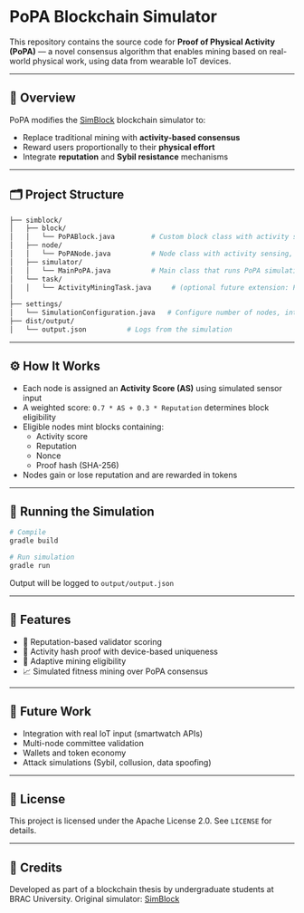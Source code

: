 # PoPA Blockchain Simulator

This repository contains the source code for **Proof of Physical Activity (PoPA)** — a novel consensus algorithm that enables mining based on real-world physical work, using data from wearable IoT devices.

---

## 📌 Overview

PoPA modifies the [SimBlock](https://github.com/dsg-titech/simblock) blockchain simulator to:
- Replace traditional mining with **activity-based consensus**
- Reward users proportionally to their **physical effort**
- Integrate **reputation** and **Sybil resistance** mechanisms

---

## 🗂️ Project Structure

```bash
├── simblock/
│   ├── block/
│   │   └── PoPABlock.java         # Custom block class with activity score, reward, hash
│   ├── node/
│   │   └── PoPANode.java          # Node class with activity sensing, reputation, rewards
│   ├── simulator/
│   │   └── MainPoPA.java          # Main class that runs PoPA simulation
│   └── task/
│   │   └── ActivityMiningTask.java     # (optional future extension: PoPA minting tasks)
│
├── settings/
│   └── SimulationConfiguration.java   # Configure number of nodes, intervals, difficulty
├── dist/output/
│   └── output.json          # Logs from the simulation
```

---

## ⚙️ How It Works

- Each node is assigned an **Activity Score (AS)** using simulated sensor input
- A weighted score: `0.7 * AS + 0.3 * Reputation` determines block eligibility
- Eligible nodes mint blocks containing:
  - Activity score
  - Reputation
  - Nonce
  - Proof hash (SHA-256)
- Nodes gain or lose reputation and are rewarded in tokens

---

## 🚀 Running the Simulation

```bash
# Compile
gradle build

# Run simulation
gradle run
```

Output will be logged to `output/output.json`

---

## 🔧 Features

- 🧠 Reputation-based validator scoring
- 🔐 Activity hash proof with device-based uniqueness
- 🎯 Adaptive mining eligibility
- 📈 Simulated fitness mining over PoPA consensus

---

## 🧪 Future Work

- Integration with real IoT input (smartwatch APIs)
- Multi-node committee validation
- Wallets and token economy
- Attack simulations (Sybil, collusion, data spoofing)

---

## 📝 License

This project is licensed under the Apache License 2.0. See `LICENSE` for details.

---

## 👥 Credits

Developed as part of a blockchain thesis by undergraduate students at BRAC University.
Original simulator: [SimBlock](https://github.com/dsg-titech/simblock)
